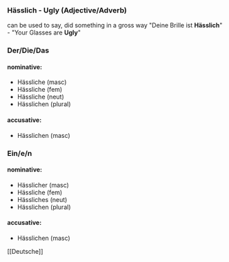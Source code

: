 ### Hässlich - Ugly   (Adjective/Adverb)

can be used to say, did something in a gross way
"Deine Brille ist **Hässlich**" - "Your Glasses are **Ugly**"

### Der/Die/Das
#### nominative:
* Hässliche (masc)
* Hässliche (fem)
* Hässliche (neut)
* Hässlichen (plural)
#### accusative:
* Hässlichen (masc)


### Ein/e/n
#### nominative:
* Hässlicher (masc)
* Hässliche (fem)
* Hässliches (neut)
* Hässlichen (plural)
#### accusative:
* Hässlichen (masc)


[[Deutsche]]